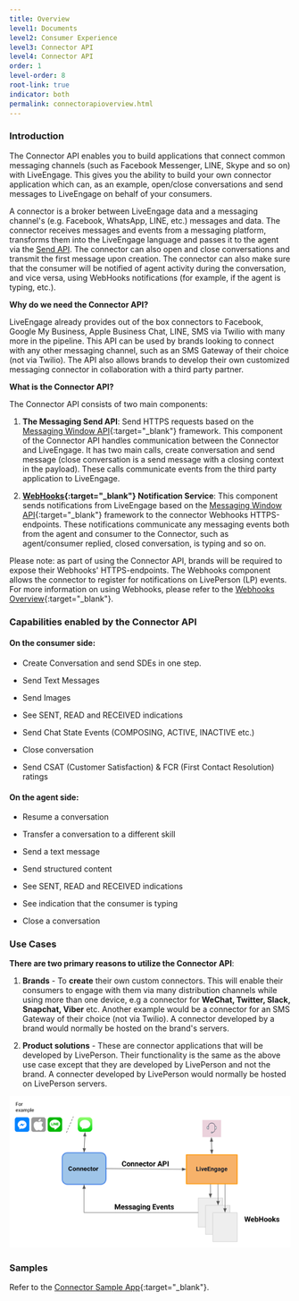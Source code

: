 ```yaml
---
title: Overview
level1: Documents
level2: Consumer Experience
level3: Connector API
level4: Connector API
order: 1
level-order: 8
root-link: true
indicator: both
permalink: connectorapioverview.html
---
```

### Introduction

The Connector API enables you to build applications that connect common messaging channels (such as Facebook Messenger, LINE, Skype and so on) with LiveEngage. This gives you the ability to build your own connector application which can, as an example, open/close conversations and send messages to LiveEngage on behalf of your consumers.


A connector is a broker between LiveEngage data and a messaging channel's (e.g. Facebook, WhatsApp, LINE, etc.) messages and data. The connector receives messages and events from a messaging platform, transforms them into the LiveEngage language and passes it to the agent via the [Send API](sendapi-send.html). The connector can also open and close conversations and transmit the first message upon creation. The connector can also make sure that the consumer will be notified of agent activity during the conversation, and vice versa, using WebHooks notifications (for example, if the agent is typing, etc.).

**Why do we need the Connector API?**

LiveEngage already provides out of the box connectors to Facebook, Google My Business, Apple Business Chat, LINE, SMS via Twilio with many more in the pipeline. This API can be used by brands looking to connect with any other messaging channel, such as an SMS Gateway of their choice (not via Twilio). The API also allows brands to develop their own customized messaging connector in collaboration with a third party partner.

**What is the Connector API?**

The Connector API consists of two main components:

1. **The Messaging Send API**: Send HTTPS requests based on the [Messaging Window API](consumer-int-overview.html){:target="_blank"} framework. This component of the Connector API handles communication between the Connector and LiveEngage. It has two main calls, create conversation and send message (close conversation is a send message with a closing context in the payload). These calls communicate events from the third party application to LiveEngage.

2. **[WebHooks](webhooks-overview.html){:target="_blank"} Notification Service**: This component sends notifications from LiveEngage based on the [Messaging Window API](consumer-int-overview.html){:target="_blank"} framework to the connector Webhooks HTTPS-endpoints. These notifications communicate any messaging events both from the agent and consumer to the Connector, such as agent/consumer replied, closed conversation, is typing and so on.

Please note: as part of using the Connector API, brands will be required to expose their Webhooks' HTTPS-endpoints. The Webhooks component allows the connector to register for notifications on LivePerson (LP) events. For more information on using Webhooks, please refer to the [Webhooks Overview](webhooks-overview.html){:target="_blank"}.

### Capabilities enabled by the Connector API

#### On the **consumer** side:

* Create Conversation and send SDEs in one step.

* Send Text Messages

* Send Images

* See SENT, READ and RECEIVED indications

* Send Chat State Events (COMPOSING, ACTIVE, INACTIVE etc.)

* Close conversation

* Send CSAT (Customer Satisfaction) & FCR (First Contact Resolution) ratings

#### On the **agent** side:

* Resume a conversation

* Transfer a conversation to a different skill

* Send a text message

* Send structured content

* See SENT, READ and RECEIVED indications

* See indication that the consumer is typing

* Close a conversation

### Use Cases

**There are two primary reasons to utilize the Connector API**:

1. **Brands** - To **create** their own custom connectors. This will enable their consumers to engage with them via many distribution channels while using more than one device, e.g a connector for **WeChat, Twitter, Slack, Snapchat, Viber** etc. Another example would be a connector for an SMS Gateway of their choice (not via Twilio). A connector developed by a brand would normally be hosted on the brand's servers.

2. **Product solutions** - These are connector applications that will be developed by LivePerson. Their functionality is the same as the above use case except that they are developed by LivePerson and not the brand. A connecter developed by LivePerson would normally be hosted on LivePerson servers.

![JavascriptOverview](img/ConnectorAPI2.png)

[comment]: <> (<iframe src="//players.brightcove.net/902047215001/default_default/index.html?videoId=5348329763001" allowfullscreen webkitallowfullscreen mozallowfullscreen height="280" width="500"></iframe>)

### Samples

Refer to the [Connector Sample App](connector-sample-app.html){:target="_blank"}.
